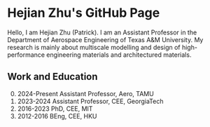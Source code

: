 # Hejian Zhu's GitHub Page

Hello, I am Hejian Zhu (Patrick). I am an Assistant Professor in the Department of Aerospace Engineering of Texas A&M University. My research is mainly about multiscale modelling and design of high-performance engineering materials and architectured materials.

## Work and Education
0. 2024-Present Assistant Professor, Aero, TAMU
0. 2023-2024    Assistant Professor, CEE, GeorgiaTech
0. 2016-2023    PhD, CEE, MIT
0. 2012-2016    BEng, CEE, HKU

<!---
hejianzhu2023/hejianzhu2023 is a ✨ special ✨ repository because its `README.md` (this file) appears on your GitHub profile.
You can click the Preview link to take a look at your changes.
--->
